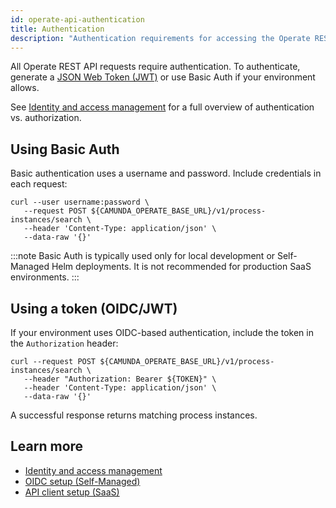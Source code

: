 ```yaml
---
id: operate-api-authentication
title: Authentication
description: "Authentication requirements for accessing the Operate REST API."
---
```


All Operate REST API requests require authentication. To authenticate, generate a [JSON Web Token (JWT)](https://jwt.io/introduction/) or use Basic Auth if your environment allows.

See [Identity and access management](/components/concepts/access-control/access-control-overview.md) for a full overview of authentication vs. authorization.

## Using Basic Auth

Basic authentication uses a username and password. Include credentials in each request:

```shell
curl --user username:password \
   --request POST ${CAMUNDA_OPERATE_BASE_URL}/v1/process-instances/search \
   --header 'Content-Type: application/json' \
   --data-raw '{}'
```

:::note
Basic Auth is typically used only for local development or Self-Managed Helm deployments. It is not recommended for production SaaS environments.
:::

## Using a token (OIDC/JWT)

If your environment uses OIDC-based authentication, include the token in the `Authorization` header:

```shell
curl --request POST ${CAMUNDA_OPERATE_BASE_URL}/v1/process-instances/search \
   --header "Authorization: Bearer ${TOKEN}" \
   --header 'Content-Type: application/json' \
   --data-raw '{}'
```

A successful response returns matching process instances.

## Learn more

- [Identity and access management](/components/concepts/access-control/access-control-overview.md)
- [OIDC setup (Self-Managed)](/self-managed/components/orchestration-cluster/identity/connect-external-identity-provider.md)
- [API client setup (SaaS)](/components/console/manage-clusters/manage-api-clients.md#create-a-client)
